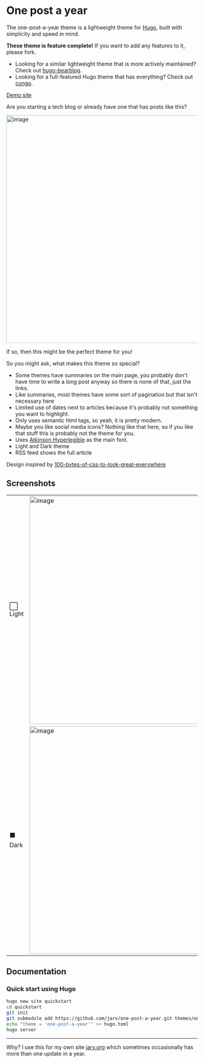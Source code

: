# One post a year

The one-post-a-year theme is a lightweight theme for [Hugo](https://gohugo.io), built with simplicity and speed in mind.

**These theme is feature complete!** If you want to add any features to it, please fork. 

- Looking for a similar lightweight theme that is more actively maintained? Check out [hugo-bearblog](https://github.com/janraasch/hugo-bearblog/tree/master).
- Looking for a full-featured Hugo theme that has everything? Check out [congo](https://github.com/jpanther/congo).

[Demo site](https://jarv.github.io/one-post-a-year/)


Are you starting a tech blog or already have one that has posts like this?

[<img width="600" alt="image" src="https://user-images.githubusercontent.com/749175/256344995-b686539f-f5a1-48ad-9299-6e2e9866014c.png">](https://jarv.github.io/one-post-a-year/)

If so, then this might be the perfect theme for you!

So you might ask, what makes this theme so special?

- Some themes have summaries on the main page, you probably don't have time to write a long post anyway so there is none of that, just the links.
- Like summaries, most themes have some sort of pagination but that isn't necessary here
- Limited use of dates next to articles because it's probably not something you want to highlight.
- Only uses semantic html tags, so yeah, it is pretty modern.
- Maybe you like social media icons? Nothing like that here, so if you like that stuff this is probably not the theme for you.
- Uses [Atkinson Hyperlegible](https://en.wikipedia.org/wiki/Atkinson_Hyperlegible) as the main font.
- Light and Dark theme
- RSS feed shows the full article

Design inspired by [100-bytes-of-css-to-look-great-everywhere](https://dev.to/swyx/100-bytes-of-css-to-look-great-everywhere-19pd)

## Screenshots

<table>
<tr><td>⬜️ Light</td><td><img width="600" alt="image" src="https://github.com/jarv/one-post-a-year/assets/749175/b6fd30ae-b35a-40fe-8621-1a9c52b2a458"></td></tr>
<tr><td>⬛️ Dark</td><td><img width="600" alt="image" src="https://github.com/jarv/one-post-a-year/assets/749175/9016c2c3-778c-4ee5-85d4-98e65775017c"></td></tr>
</table>

## Documentation

### Quick start using Hugo

```bash
hugo new site quickstart
cd quickstart
git init
git submodule add https://github.com/jarv/one-post-a-year.git themes/one-post-a-year
echo "theme = 'one-post-a-year'" >> hugo.toml
hugo server
```
--- 
Why? I use this for my own site [jarv.org](https://jarv.org) which sometimes occasionally has more than one update in a year.
